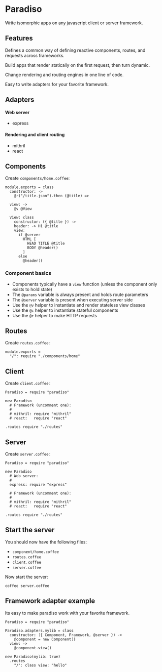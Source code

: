 # Paradiso

Write isomorphic apps on any javascript client or server framework.

## Features

Defines a common way of defining reactive components, routes, and requests across frameworks.

Build apps that render statically on the first request, then turn dynamic.

Change rendering and routing engines in one line of code.

Easy to write adapters for your favorite framework.

## Adapters

#### Web server

* express

#### Rendering and client routing

* mithril
* react

## Components

Create `components/home.coffee`:

    module.exports = class
      constructor: ->
        @r("/title.json").then (@title) =>

      view: ->
        @v @View

      View: class
        constructor: ({ @title }) ->
        header: -> H1 @title
        view:
          if @server
            HTML [
              HEAD TITLE @title
              BODY @header()
            ]
          else
            @header()

### Component basics

* Components typically have a `view` function (unless the component only exists to hold state)
* The `@params` variable is always present and holds route parameters
* The `@server` variable is present when executing server side
* Use the `@v` helper to instantiate and render stateless view classes
* Use the `@c` helper to instantiate stateful components
* Use the `@r` helper to make HTTP requests

## Routes

Create `routes.coffee`:

    module.exports =
      "/": require "./components/home"

## Client

Create `client.coffee`:

    Paradiso = require "paradiso"

    new Paradiso
      # Framework (uncomment one):
      #
      # mithril: require "mithril"
      # react:   require "react"

    .routes require "./routes"

## Server

Create `server.coffee`:

    Paradiso = require "paradiso"

    new Paradiso
      # Web server:
      #
      express: require "express"

      # Framework (uncomment one):
      #
      # mithril: require "mithril"
      # react:   require "react"

    .routes require "./routes"

## Start the server

You should now have the following files:

* `component/home.coffee`
* `routes.coffee`
* `client.coffee`
* `server.coffee`

Now start the server:

    coffee server.coffee

## Framework adapter example

Its easy to make paradiso work with your favorite framework.

    Paradiso = require "paradiso"

    Paradiso.adapters.mylib = class
      constructor: ({ Component, Framework, @server }) ->
        @component = new Component()
      view: ->
        @component.view()

    new Paradiso(mylib: true)
      .routes
        "/": class view: "hello"
